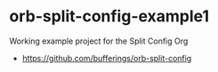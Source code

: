 # orb-split-config-example1

Working example project for the Split Config Org

* https://github.com/bufferings/orb-split-config
